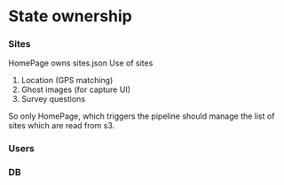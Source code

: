 # State ownership

### Sites

HomePage owns sites.json
Use of sites
1. Location (GPS matching) 
2. Ghost images (for capture UI)
3. Survey questions

So only HomePage, which triggers the pipeline should manage the list of sites which are read from s3. 

### Users 


### DB
